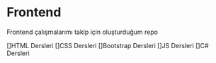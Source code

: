# Frontend
Frontend çalışmalarımı takip için oluşturduğum repo


[]HTML Dersleri
[]CSS Dersleri
[]Bootstrap Dersleri
[]JS Dersleri
[]C# Dersleri
